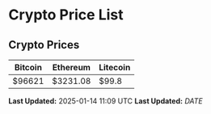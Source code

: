 # Crypto Price List

## Crypto Prices
| Bitcoin | Ethereum | Litecoin |
| ------- | -------- | -------- |
| $96621 | $3231.08 | $99.8 |
**Last Updated:** 2025-01-14 11:09 UTC
**Last Updated:** $DATE$
